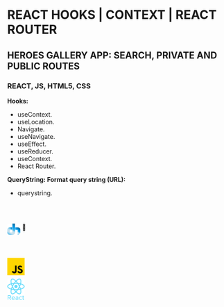 # REACT HOOKS | CONTEXT | REACT ROUTER

## __HEROES GALLERY APP: SEARCH, PRIVATE AND PUBLIC ROUTES__

### REACT, JS, HTML5, CSS

__Hooks:__

* useContext.
* useLocation.
* Navigate.
* useNavigate.
* useEffect.
* useReducer.
* useContext.
* React Router.

__QueryString: Format query string (URL):__

* querystring.

<br />
<br />

[<img align="left" alt="dhwebdesignmx.com" width="30px" src="https://raw.githubusercontent.com/DanyBoy20/mediacontent/c3aeb86c19594f704b695bcdee52a0e5e3393e02/iconDH.svg" />][website] &nbsp;👋

<br />
<br />

[<img align="left" alt="JavaScript" width="40px" src="https://raw.githubusercontent.com/DanyBoy20/mediacontent/c3aeb86c19594f704b695bcdee52a0e5e3393e02/js.svg" />][website]<br /><br />

[<img align="left" alt="React" width="40px" src="https://raw.githubusercontent.com/DanyBoy20/mediacontent/c3aeb86c19594f704b695bcdee52a0e5e3393e02/react.svg" />][website]

<br />
<br />

[website]: https://dhwebdesignmx.com
